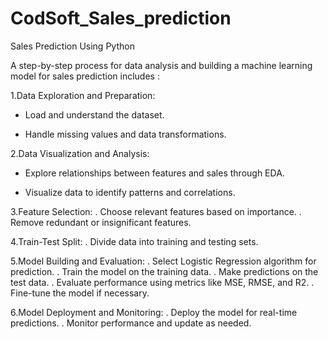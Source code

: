 # CodSoft_Sales_prediction
Sales Prediction Using Python 

A step-by-step process for data analysis and building a machine learning model for sales prediction includes :

1.Data Exploration and Preparation:
- Load and understand the dataset.
* Handle missing values and data transformations.

2.Data Visualization and Analysis:
- Explore relationships between features and sales through EDA.
* Visualize data to identify patterns and correlations.

3.Feature Selection:
. Choose relevant features based on importance.
. Remove redundant or insignificant features.

4.Train-Test Split:
. Divide data into training and testing sets.

5.Model Building and Evaluation:
. Select Logistic Regression algorithm for prediction.
. Train the model on the training data.
. Make predictions on the test data.
. Evaluate performance using metrics like MSE, RMSE, and R2.
. Fine-tune the model if necessary.

6.Model Deployment and Monitoring:
. Deploy the model for real-time predictions.
. Monitor performance and update as needed.
